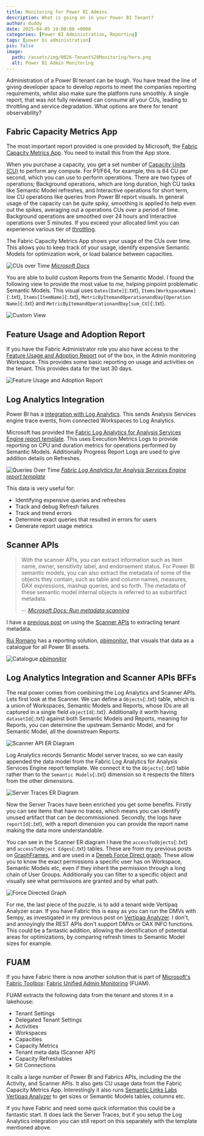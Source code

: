 ```yaml
---
title: Monitoring for Power BI Admins
description: What is going on in your Power BI Tenant?
author: duddy
date: 2025-04-05 19:00:00 +0000
categories: [Power BI Administration, Reporting]
tags: [power bi administration]
pin: false
image:
  path: /assets/img/0026-Tenant%20Monitoring/hero.png
  alt: Power BI Admin Monitoring
---
```


Administration of a Power BI tenant can be tough. You have tread the line of giving developer space to develop reports to meet the companies reporting requirements, whilst also make sure the platform runs smoothly. A single report, that was not fully reviewed can consume all your CUs, leading to throttling and service degradation. What options are there for tenant observability?

## Fabric Capacity Metrics App

The most important report provided is one provided by Microsoft, the [Fabric Capacity Metrics App](https://learn.microsoft.com/en-us/fabric/enterprise/metrics-app). You need to install this from the App store.

When you purchase a capacity, you get a set number of [Capacity Units (CU)](https://learn.microsoft.com/en-us/power-bi/developer/embedded/embedded-capacity#sku-computing-power) to perform any compute. For P1/F64, for example, this is 64 CU per second, which you can use to perform operations. There are two types of operations; Background operations, which are long duration, high CU tasks like Semantic Model refreshes, and Interactive operations for short term, low CU operations like queries from Power BI report visuals. In general usage of the capacity can be quite spiky, smoothing is applied to help even out the spikes, averaging out a operations CUs over a period of time. Background operations are smoothed over 24 hours and Interactive operations over 5 minutes. If you exceed your allocated limit you can experience various tier of [throttling](https://learn.microsoft.com/en-us/fabric/enterprise/throttling). 

The Fabric Capacity Metrics App shows your usage of the CUs over time. This allows you to keep track of your usage, identify expensive Semantic Models for optimization work, or load balance between capacities.

![CUs over Time](/assets/img/0026-Tenant%20Monitoring/fabric-cross-filter.gif)
<cite>[Microsoft Docs](https://learn.microsoft.com/en-us/fabric/enterprise/metrics-app-compute-page#utilization)</cite>

You are able to build custom Reports from the Semantic Model. I found the following view to provide the most value to me, helping pinpoint problematic Semantic Models. This visual uses `Dates[Date]`{:.txt}, `Items[WorkspaceName]`{:.txt}, `Items[ItemName]`{:.txt}, `MetricByItemandOperationandDay[Operation Name]`{:.txt} and `MetricByItemandOperationandDay[sum_CU]`{:.txt}.

![Custom View](/assets/img/0026-Tenant%20Monitoring/Capacity%20App%20Custom%20View.png)

## Feature Usage and Adoption Report

If you have the Fabric Administrator role you also have access to the [Feature Usage and Adoption Report](https://learn.microsoft.com/en-us/fabric/admin/feature-usage-adoption) out of the box, in the Admin monitoring Workspace. This provides some basic reporting on usage and activities on the tenant. This provides data for the last 30 days.

![Feature Usage and Adoption Report](/assets/img/0026-Tenant%20Monitoring/Feature%20usage%20and%20adoption%20report.png)


## Log Analytics Integration 

Power BI has a [integration with Log Analytics](https://learn.microsoft.com/en-us/power-bi/transform-model/log-analytics/desktop-log-analytics-overview). This sends Analysis Services engine trace events, from connected Workspaces to Log Analytics.

Microsoft has provided the [Fabric Log Analytics for Analysis Services Engine report template](https://github.com/microsoft/PowerBI-LogAnalytics-Template-Reports/blob/main/FabricASEngineAnalytics/README.md). This uses Execution Metrics Logs to provide reporting on CPU and duration metrics for operations performed by Semantic Models. Additionally Progress Report Logs are used to give addition details on Refreshes. 

![Queries Over Time](/assets/img/0026-Tenant%20Monitoring/Log%20Analytics.png)
<cite>[Fabric Log Analytics for Analysis Services Engine report template](https://github.com/microsoft/PowerBI-LogAnalytics-Template-Reports/blob/main/FabricASEngineAnalytics/README.mdn)</cite>

This data is very useful for:

- Identifying expensive queries and refreshes
- Track and debug Refresh failures
- Track and trend errors
- Determine exact queries that resulted in errors for users
- Generate report usage metrics

## Scanner APIs

>With the scanner APIs, you can extract information such as item name, owner, sensitivity label, and endorsement status. For Power BI semantic models, you can also extract the metadata of some of the objects they contain, such as table and column names, measures, DAX expressions, mashup queries, and so forth. The metadata of these semantic model internal objects is referred to as subartifact metadata.
> 
> -- <cite>[Microsoft Docs: Run metadata scanning](https://learn.microsoft.com/en-us/fabric/governance/metadata-scanning-overview)</cite>

I have a [previous post](https://evaluationcontext.github.io/posts/graphframes/) on using the [Scanner APIs](https://learn.microsoft.com/en-us/fabric/governance/metadata-scanning-overview) to extracting tenant metadata. 

[Rui Romano](https://www.linkedin.com/in/ruiromano/) has a reporting solution, [pbimonitor](https://github.com/RuiRomano/pbimonitor), that visuals that data as a catalogue for all Power BI assets.

![Catalogue](/assets/img/0026-Tenant%20Monitoring/RuiCatalogue.png)
<cite>[pbimonitor](https://user-images.githubusercontent.com/10808715/130269862-77293a90-bacf-4ac4-88a9-0d54efc07977.pngn)</cite>

## Log Analytics Integration and Scanner APIs BFFs

The real power comes from combining the Log Analytics and Scanner APIs. Lets first look at the Scanner. We can define a `Objects`{:.txt} table, which is a union of Workspaces, Semantic Models and Reports, whose IDs are all captured in a single field `objectId`{:.txt}. Additionally it worth having `datasetId`{:.txt} against both Semantic Models and Reports, meaning for Reports, you can determine the upstream Semantic Model, and for Semantic Model, all the downstream Reports.

![Scanner API ER Diagram](/assets/img/0026-Tenant%20Monitoring/Scanner%20ER.png)

Log Analytics records Semantic Model server traces, so we can easily appended the data model from the Fabric Log Analytics for Analysis Services Engine report template. We connect it to the `Objects`{:.txt} table rather than to the `Semantic Models`{:.txt} dimension so it respects the filters from the other dimensions.

![Server Traces ER Diagram](/assets/img/0026-Tenant%20Monitoring/Log%20ER.png)

Now the Server Traces have been enriched you get some benefits. Firstly you can see items that have no traces, which means you can identify unused artifact that can be decommissioned. Secondly, the logs have `reportId`{:.txt}, with a report dimension you can provide the report name making the data more understandable.

You can see in the Scanner ER diagram I have the `accessToObjects`{:.txt} and `accessToObject Edges`{:.txt} tables. These are from my previous posts on [GraphFrames](https://evaluationcontext.github.io/posts/graphframes/), and are used in a [Deneb Force Direct graph](https://evaluationcontext.github.io/posts/deneb-force-directed/). These allow you to know the exact permissions a specific user has on Workspace, Semantic Models etc, even if they inherit the permission through a long chain of User Groups. Additionally you can filter to a specific object and visually see what permissions are granted and by what path.

![Force Directed Graph](/assets/img/0019-ForceDirected/object_permissions.png)

For me, the last piece of the puzzle, is to add a tenant wide Vertipaq Analyzer scan. If you have Fabric this is easy as you can run the DMVs with Sempy, as investigated in my previous post on [Vertipaq Analyzer](https://evaluationcontext.github.io/posts/vertipaq-analyzer/). I don't, and annoyingly the REST APIs don't support DMVs or DAX INFO functions. This could be a fantastic addition, allowing the identification of potential areas for optimizations, by comparing refresh times to Semantic Model sizes for example.

## FUAM

If you have Fabric there is now another solution that is part of [Microsoft's Fabric Toolbox](https://github.com/microsoft/fabric-toolbox/tree/main): [Fabric Unified Admin Monitoring](https://github.com/microsoft/fabric-toolbox/tree/main/monitoring/fabric-unified-admin-monitoring) (FUAM).

FUAM extracts the following data from the tenant and stores it in a lakehouse:

- Tenant Settings
- Delegated Tenant Settings
- Activities
- Workspaces
- Capacities
- Capacity Metrics
- Tenant meta data (Scanner API)
- Capacity Refreshables
- Git Connections

It calls a large number of Power BI and Fabrics APIs, including the the Activity, and Scanner APIs. It also gets CU usage data from the Fabric Capacity Metrics App. Interestingly it also runs [Semantic Links Labs Vertipaq Analyzer](https://semantic-link-labs.readthedocs.io/en/stable/sempy_labs.html#sempy_labs.vertipaq_analyzer) to get sizes or Semantic Models tables, columns etc.

If you have Fabric and need some quick information this could be a fantastic start. It does lack the Server Traces, but if you setup the Log Analytics integration you can still report on this separately with the template mentioned above.
